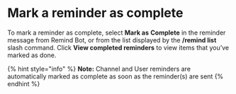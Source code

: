 # Mark a reminder as complete

To mark a reminder as complete, select **Mark as** **Complete** in the reminder message from Remind Bot, or from the list displayed by the **/remind list** slash command. Click **View completed reminders** to view items that you’ve marked as done.

{% hint style="info" %}
**Note:** Channel and User reminders are automatically marked as complete as soon as the reminder(s) are sent
{% endhint %}

